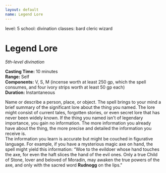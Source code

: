 ```yaml
---
layout: default
name: Legend Lore
---
```

level: 5
school: divination
classes: bard
         cleric
         wizard

# Legend Lore 
_5th-level divination_ 

**Casting Time:** 10 minutes    
**Range:** Self    
**Components:** V, S, M (incense worth at least 250 gp, which the spell consumes, and four ivory strips worth at least 50 gp each)    
**Duration:** Instantaneous 

Name or describe a person, place, or object. The spell brings to your mind a brief summary of the significant lore about the thing you named. The lore might consist of current tales, forgotten stories, or even secret lore that has never been widely known. If the thing you named isn't of legendary importance, you gain no information. The more information you already have about the thing, the more precise and detailed the information you receive is.    
The information you learn is accurate but might be couched in figurative language. For example, if you have a mysterious magic axe on hand, the spell might yield this information: “Woe to the evildoer whose hand touches the axe, for even the haft slices the hand of the evil ones. Only a true Child of Stone, lover and beloved of Moradin, may awaken the true powers of the axe, and only with the sacred word **Rudnogg** on the lips."